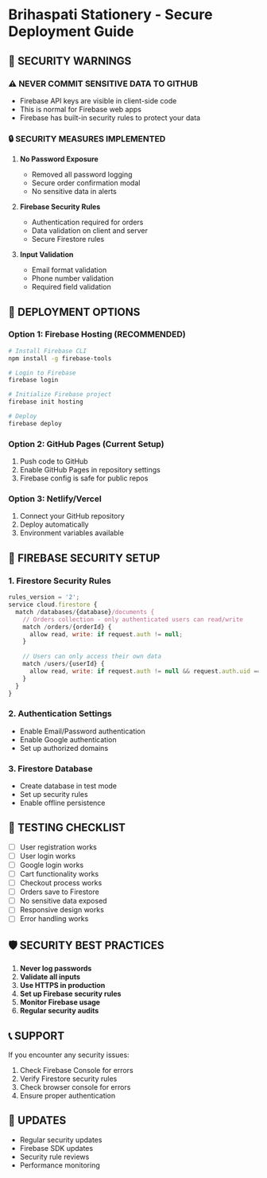 # Brihaspati Stationery - Secure Deployment Guide

## 🚨 SECURITY WARNINGS

### ⚠️ NEVER COMMIT SENSITIVE DATA TO GITHUB
- Firebase API keys are visible in client-side code
- This is normal for Firebase web apps
- Firebase has built-in security rules to protect your data

### 🔒 SECURITY MEASURES IMPLEMENTED

1. **No Password Exposure**
   - Removed all password logging
   - Secure order confirmation modal
   - No sensitive data in alerts

2. **Firebase Security Rules**
   - Authentication required for orders
   - Data validation on client and server
   - Secure Firestore rules

3. **Input Validation**
   - Email format validation
   - Phone number validation
   - Required field validation

## 🚀 DEPLOYMENT OPTIONS

### Option 1: Firebase Hosting (RECOMMENDED)
```bash
# Install Firebase CLI
npm install -g firebase-tools

# Login to Firebase
firebase login

# Initialize Firebase project
firebase init hosting

# Deploy
firebase deploy
```

### Option 2: GitHub Pages (Current Setup)
1. Push code to GitHub
2. Enable GitHub Pages in repository settings
3. Firebase config is safe for public repos

### Option 3: Netlify/Vercel
1. Connect your GitHub repository
2. Deploy automatically
3. Environment variables available

## 🔧 FIREBASE SECURITY SETUP

### 1. Firestore Security Rules
```javascript
rules_version = '2';
service cloud.firestore {
  match /databases/{database}/documents {
    // Orders collection - only authenticated users can read/write
    match /orders/{orderId} {
      allow read, write: if request.auth != null;
    }
    
    // Users can only access their own data
    match /users/{userId} {
      allow read, write: if request.auth != null && request.auth.uid == userId;
    }
  }
}
```

### 2. Authentication Settings
- Enable Email/Password authentication
- Enable Google authentication
- Set up authorized domains

### 3. Firestore Database
- Create database in test mode
- Set up security rules
- Enable offline persistence

## 📱 TESTING CHECKLIST

- [ ] User registration works
- [ ] User login works
- [ ] Google login works
- [ ] Cart functionality works
- [ ] Checkout process works
- [ ] Orders save to Firestore
- [ ] No sensitive data exposed
- [ ] Responsive design works
- [ ] Error handling works

## 🛡️ SECURITY BEST PRACTICES

1. **Never log passwords**
2. **Validate all inputs**
3. **Use HTTPS in production**
4. **Set up Firebase security rules**
5. **Monitor Firebase usage**
6. **Regular security audits**

## 📞 SUPPORT

If you encounter any security issues:
1. Check Firebase Console for errors
2. Verify Firestore security rules
3. Check browser console for errors
4. Ensure proper authentication

## 🔄 UPDATES

- Regular security updates
- Firebase SDK updates
- Security rule reviews
- Performance monitoring
